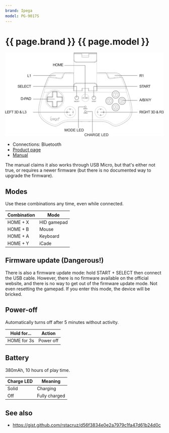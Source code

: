 ```yaml
---
brand: Ipega
model: PG-9017S
---
```


# {{ page.brand }} {{ page.model }}

<img class="drawing" src="Ipega_9017S.svg" alt="Drawing of the {{ page.brand }} {{ page.model }} gamepad, showing all buttons and LEDs.">

* Connections: Bluetooth
* [Product page](http://ipega.hk/gamehandle/53-120.html)
* [Manual](http://ipega.hk/uploads/201806/5b2cb09d54326.pdf)

The manual claims it also works through USB Micro, but that's either not true, or requires a newer firmware (but there is no documented way to upgrade the firmware).

## Modes

Use these combinations any time, even while connected.

Combination  | Mode
------------ | ----
HOME + X     | HID gamepad
HOME + B     | Mouse
HOME + A     | Keyboard
HOME + Y     | iCade

## Firmware update (Dangerous!)

There is also a firmware update mode: hold START + SELECT then connect the USB cable. However, there is no firmware available on the official website, and there is no way to get out of the firmware update mode. Not even resetting the gamepad. If you enter this mode, the device will be bricked.

## Power-off

Automatically turns off after 5 minutes without activity.

Hold for... | Action
----------- | ------
HOME for 3s | Power off

## Battery

380mAh, 10 hours of play time.

Charge LED   | Meaning
------------ | -------
Solid        | Charging
Off          | Fully charged

## See also

* <https://gist.github.com/rstacruz/d56f3834e0e2a7979c1fa47d61b24d0c>
